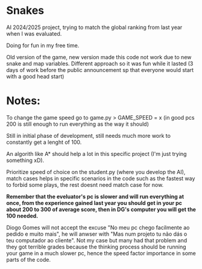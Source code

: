 # Snakes
AI 2024/2025 project, trying to match the global ranking from last year when I was evaluated.

Doing for fun in my free time.

Old version of the game, new version made this code not work due to new snake and map variables. Different approach so it was fun while it lasted (3 days of work before the public announcement sp that everyone would start with a good head start)  

# Notes: 

To change the game speed go to game.py > GAME_SPEED = x (in good pcs 200 is still enough to run everything as the way it should)

Still in initial phase of development, still needs much more work to constantly get a lenght of 100.

An algorith like A* should help a lot in this specific project (I'm just trying something xD).

Prioritize speed of choice on the student.py (where you develop the AI), match cases helps in specific scenarios in the code such as the fastest way to forbid some plays, the rest doesnt need match case for now.

**Remember that the eveluator's pc is slower and will run everything at once, from the experience gained last year you should get in your pc about 200 to 300 of average score, then in DG's computer you will get the 100 needed.**

Diogo Gomes will not accept the excuse "No meu pc chego facilmente ao pedido e muito mais", he will anwser with "Mas num projeto tu não dás o teu computador ao cliente". Not my case but many had that problem and they got terrible grades because the thinking process should be running your game in a much slower pc, hence the speed factor importance in some parts of the code.

